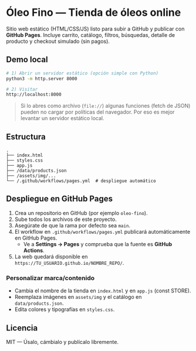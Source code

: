 # Óleo Fino — Tienda de óleos online

Sitio web estático (HTML/CSS/JS) listo para subir a GitHub y publicar con **GitHub Pages**.
Incluye carrito, catálogo, filtros, búsquedas, detalle de producto y checkout simulado (sin pagos).

## Demo local

```bash
# 1) Abrir un servidor estático (opción simple con Python)
python3 -m http.server 8000

# 2) Visitar
http://localhost:8000
```

> Si lo abres como archivo (`file://`) algunas funciones (fetch de JSON) pueden no cargar por políticas del navegador.
> Por eso es mejor levantar un servidor estático local.

## Estructura

```
.
├── index.html
├── styles.css
├── app.js
├── /data/products.json
├── /assets/img/...
└── /.github/workflows/pages.yml  # despliegue automático
```

## Despliegue en GitHub Pages

1. Crea un repositorio en GitHub (por ejemplo `oleo-fino`).
2. Sube todos los archivos de este proyecto.
3. Asegúrate de que la rama por defecto sea `main`.
4. El workflow en `.github/workflows/pages.yml` publicará automáticamente en GitHub Pages.
   - Ve a **Settings → Pages** y comprueba que la fuente es **GitHub Actions**.
5. La web quedará disponible en `https://TU_USUARIO.github.io/NOMBRE_REPO/`.

### Personalizar marca/contenido
- Cambia el nombre de la tienda en `index.html` y en `app.js` (const STORE).
- Reemplaza imágenes en `assets/img` y el catálogo en `data/products.json`.
- Edita colores y tipografías en `styles.css`.

## Licencia
MIT — Úsalo, cámbialo y publícalo libremente.
